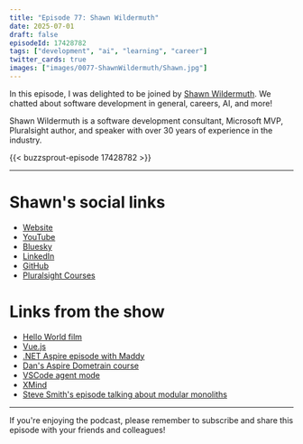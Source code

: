 ```yaml
---
title: "Episode 77: Shawn Wildermuth"
date: 2025-07-01
draft: false
episodeId: 17428782
tags: ["development", "ai", "learning", "career"]
twitter_cards: true
images: ["images/0077-ShawnWildermuth/Shawn.jpg"]
---
```


In this episode, I was delighted to be joined by [Shawn Wildermuth](https://wildermuth.com/). We chatted about software development in general, careers, AI, and more!

Shawn Wildermuth is a software development consultant, Microsoft MVP, Pluralsight author, and speaker with over 30 years of experience in the industry.

{{< buzzsprout-episode 17428782 >}}

---

# Shawn's social links

* [Website](https://wildermuth.com/)
* [YouTube](https://www.youtube.com/@swildermuth)
* [Bluesky](https://bsky.app/profile/wildermuth.com)
* [LinkedIn](https://www.linkedin.com/in/shawnwildermuth/)
* [GitHub](https://github.com/shawnwildermuth)
* [Pluralsight Courses](https://www.pluralsight.com/authors/shawn-wildermuth)

# Links from the show

* [Hello World film](https://twainfilms.com/hwfilm/)
* [Vue.js](https://vuejs.org/)
* [.NET Aspire episode with Maddy](/posts/0076-dotnetaspire/)
* [Dan's Aspire Dometrain course](https://dometrain.com/course/getting-started-dotnet-aspire/?ref=dan-clarke&promotion=podcast)
* [VSCode agent mode](https://code.visualstudio.com/docs/copilot/chat/chat-agent-mode)
* [XMind](https://xmind.com/)
* [Steve Smith's episode talking about modular monoliths](https://unhandledexceptionpodcast.com/posts/0068-modularmonolithswithardalis/)

---

If you're enjoying the podcast, please remember to subscribe and share this episode with your friends and colleagues!
